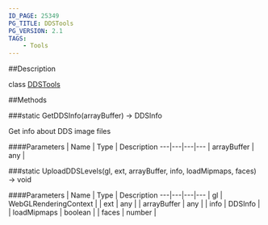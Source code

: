 ```yaml
---
ID_PAGE: 25349
PG_TITLE: DDSTools
PG_VERSION: 2.1
TAGS:
    - Tools
---
```

##Description

class [DDSTools](/classes/2.2/DDSTools)



##Methods

###static GetDDSInfo(arrayBuffer) &rarr; DDSInfo

Get info about DDS image files

####Parameters
 | Name | Type | Description
---|---|---|---
 | arrayBuffer | any | 

###static UploadDDSLevels(gl, ext, arrayBuffer, info, loadMipmaps, faces) &rarr; void



####Parameters
 | Name | Type | Description
---|---|---|---
 | gl | WebGLRenderingContext | 
 | ext | any | 
 | arrayBuffer | any | 
 | info | DDSInfo | 
 | loadMipmaps | boolean | 
 | faces | number | 

